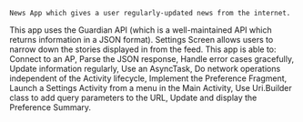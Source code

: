     News App which gives a user regularly-updated news from the internet. 
This app uses the Guardian API (which is a well-maintained API which returns information in a JSON format).
Settings Screen allows users to narrow down the stories displayed in from the feed.
This app is able to:
    Connect to an AP,
    Parse the JSON response,
    Handle error cases gracefully,
    Update information regularly,
    Use an AsyncTask,
    Do network operations independent of the Activity lifecycle,
    Implement the Preference Fragment,
    Launch a Settings Activity from a menu in the Main Activity,
    Use Uri.Builder class to add query parameters to the URL,
    Update and display the Preference Summary.

